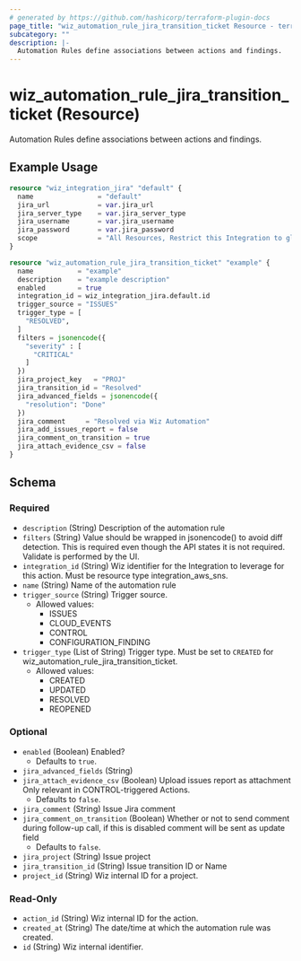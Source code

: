 ```yaml
---
# generated by https://github.com/hashicorp/terraform-plugin-docs
page_title: "wiz_automation_rule_jira_transition_ticket Resource - terraform-provider-wiz"
subcategory: ""
description: |-
  Automation Rules define associations between actions and findings.
---
```


# wiz_automation_rule_jira_transition_ticket (Resource)

Automation Rules define associations between actions and findings.

## Example Usage

```terraform
resource "wiz_integration_jira" "default" {
  name                = "default"
  jira_url            = var.jira_url
  jira_server_type    = var.jira_server_type
  jira_username       = var.jira_username
  jira_password       = var.jira_password
  scope               = "All Resources, Restrict this Integration to global roles only"
}

resource "wiz_automation_rule_jira_transition_ticket" "example" {
  name           = "example"
  description    = "example description"
  enabled        = true
  integration_id = wiz_integration_jira.default.id
  trigger_source = "ISSUES"
  trigger_type = [
    "RESOLVED",
  ]
  filters = jsonencode({
    "severity" : [
      "CRITICAL"
    ]
  })
  jira_project_key   = "PROJ"
  jira_transition_id = "Resolved"
  jira_advanced_fields = jsonencode({
    "resolution": "Done"
  })
  jira_comment     = "Resolved via Wiz Automation"
  jira_add_issues_report = false
  jira_comment_on_transition = true
  jira_attach_evidence_csv = false
}
```

<!-- schema generated by tfplugindocs -->
## Schema

### Required

- `description` (String) Description of the automation rule
- `filters` (String) Value should be wrapped in jsonencode() to avoid diff detection. This is required even though the API states it is not required.  Validate is performed by the UI.
- `integration_id` (String) Wiz identifier for the Integration to leverage for this action. Must be resource type integration_aws_sns.
- `name` (String) Name of the automation rule
- `trigger_source` (String) Trigger source.
    - Allowed values: 
        - ISSUES
        - CLOUD_EVENTS
        - CONTROL
        - CONFIGURATION_FINDING
- `trigger_type` (List of String) Trigger type. Must be set to `CREATED` for wiz_automation_rule_jira_transition_ticket.
    - Allowed values: 
        - CREATED
        - UPDATED
        - RESOLVED
        - REOPENED

### Optional

- `enabled` (Boolean) Enabled?
    - Defaults to `true`.
- `jira_advanced_fields` (String)
- `jira_attach_evidence_csv` (Boolean) Upload issues report as attachment Only relevant in CONTROL-triggered Actions.
    - Defaults to `false`.
- `jira_comment` (String) Issue Jira comment
- `jira_comment_on_transition` (Boolean) Whether or not to send comment during follow-up call, if this is disabled comment will be sent as update field
    - Defaults to `false`.
- `jira_project` (String) Issue project
- `jira_transition_id` (String) Issue transition ID or Name
- `project_id` (String) Wiz internal ID for a project.

### Read-Only

- `action_id` (String) Wiz internal ID for the action.
- `created_at` (String) The date/time at which the automation rule was created.
- `id` (String) Wiz internal identifier.
